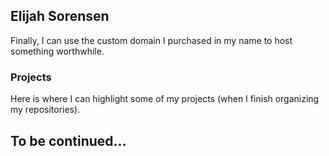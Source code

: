 ## Elijah Sorensen

Finally, I can use the custom domain I purchased in my name to host something worthwhile.

### Projects

Here is where I can highlight some of my projects (when I finish organizing my repositories).

## To be continued...


